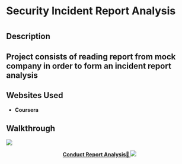 <h1>Security Incident Report Analysis<h1>
<h2>Description<h2>
Project consists of reading report from mock company in order to form an incident report analysis
<h2>Websites Used</h2>
  
- <b> Coursera
<b/>
<h2>Walkthrough</h2>
<img src="https://imgur.com/gvarrSc.png">
<p align="center">
<a href="https://docs.google.com/document/d/1l2DhPvBDuLLn3HJKwCrvDlx1rIGgqhTGIipypnsOnXQ/edit">Conduct Report Analysis🔗
<img src="https://imgur.com/PYJ6iKX.png">
